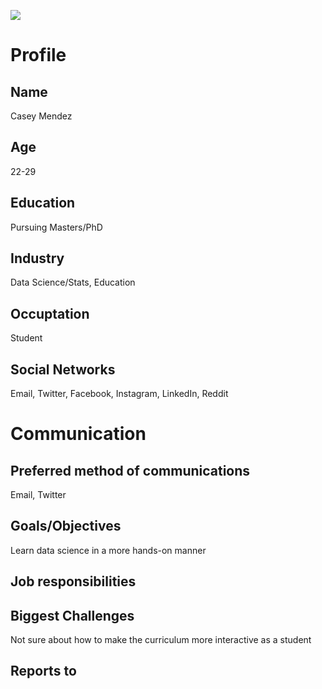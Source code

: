 ![](https://cdn0.iconfinder.com/data/icons/tutor-icon-set/512/student_icon-512.png)

# Profile

## Name
Casey Mendez

## Age
22-29

## Education
Pursuing Masters/PhD

## Industry
Data Science/Stats, Education

## Occuptation
Student

## Social Networks
Email, Twitter, Facebook, Instagram, LinkedIn, Reddit

# Communication

## Preferred method of communications
Email, Twitter

## Goals/Objectives
Learn data science in a more hands-on manner

## Job responsibilities

## Biggest Challenges
Not sure about how to make the curriculum more interactive as a student

## Reports to
